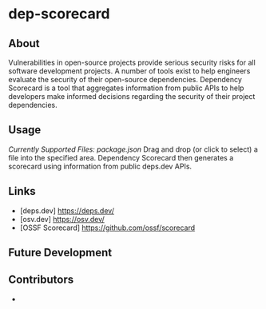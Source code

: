 # dep-scorecard

## About
Vulnerabilities in open-source projects provide serious security risks for all software development projects. A number of tools exist to help engineers evaluate the security of their open-source dependencies. Dependency Scorecard is a tool that aggregates information from public APIs to help developers make informed decisions regarding the security of their project dependencies.

## Usage
*Currently Supported Files: package.json*
Drag and drop (or click to select) a file into the specified area. Dependency Scorecard then generates a scorecard using information from public deps.dev APIs.




## Links
- [deps.dev] https://deps.dev/
- [osv.dev] https://osv.dev/
- [OSSF Scorecard] https://github.com/ossf/scorecard
## Future Development

## Contributors
-    
